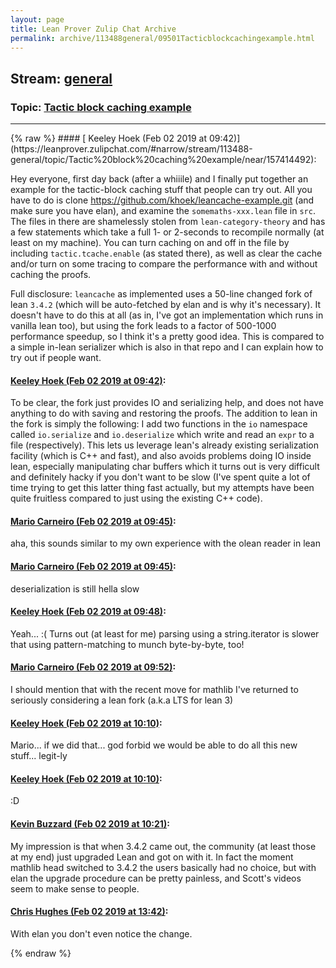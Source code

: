 ```yaml
---
layout: page
title: Lean Prover Zulip Chat Archive 
permalink: archive/113488general/09501Tacticblockcachingexample.html
---
```


## Stream: [general](https://leanprover-community.github.io/archive/113488general/index.html)
### Topic: [Tactic block caching example](https://leanprover-community.github.io/archive/113488general/09501Tacticblockcachingexample.html)

---

<base href="https://leanprover.zulipchat.com">
{% raw %}
#### [ Keeley Hoek (Feb 02 2019 at 09:42)](https://leanprover.zulipchat.com/#narrow/stream/113488-general/topic/Tactic%20block%20caching%20example/near/157414492):
<p>Hey everyone, first day back (after a whiiile) and I finally put together an example for the tactic-block caching stuff that people can try out. All you have to do is clone <a href="https://github.com/khoek/leancache-example.git" target="_blank" title="https://github.com/khoek/leancache-example.git">https://github.com/khoek/leancache-example.git</a> (and make sure you have elan), and examine the <code>somemaths-xxx.lean</code> file in <code>src</code>. The files in there are shamelessly stolen from <code>lean-category-theory</code> and has a few statements which take a full 1- or 2-seconds to recompile normally (at least on my machine). You can turn caching on and off in the file by including <code>tactic.tcache.enable</code> (as stated there), as well as clear the cache and/or turn on some tracing to compare the performance with and without caching the proofs.</p>
<p>Full disclosure: <code>leancache</code> as implemented uses a 50-line changed fork of lean <code>3.4.2</code> (which will be auto-fetched by elan and is why it's necessary). It doesn't have to do this at all (as in, I've got an implementation which runs in vanilla lean too), but using the fork leads to a factor of 500-1000 performance speedup, so I think it's a pretty good idea. This is compared to a simple in-lean serializer which is also in that repo and I can explain how to try out if people want.</p>

#### [ Keeley Hoek (Feb 02 2019 at 09:42)](https://leanprover.zulipchat.com/#narrow/stream/113488-general/topic/Tactic%20block%20caching%20example/near/157414494):
<p>To be clear, the fork just provides IO and serializing help, and does not have anything to do with saving and restoring the proofs. The addition to lean in the fork is simply the following: I add two functions in the <code>io</code> namespace called <code>io.serialize</code> and <code>io.deserialize</code> which write and read an <code>expr</code> to a file (respectively). This lets us leverage lean's already existing serialization facility (which is C++ and fast), and also avoids problems doing IO inside lean, especially manipulating char buffers which it turns out is very difficult and definitely hacky if you don't want to be slow (I've spent quite a lot of time trying to get this latter thing fast actually, but my attempts have been quite fruitless compared to just using the existing C++ code).</p>

#### [ Mario Carneiro (Feb 02 2019 at 09:45)](https://leanprover.zulipchat.com/#narrow/stream/113488-general/topic/Tactic%20block%20caching%20example/near/157414564):
<p>aha, this sounds similar to my own experience with the olean reader in lean</p>

#### [ Mario Carneiro (Feb 02 2019 at 09:45)](https://leanprover.zulipchat.com/#narrow/stream/113488-general/topic/Tactic%20block%20caching%20example/near/157414565):
<p>deserialization is still hella slow</p>

#### [ Keeley Hoek (Feb 02 2019 at 09:48)](https://leanprover.zulipchat.com/#narrow/stream/113488-general/topic/Tactic%20block%20caching%20example/near/157414683):
<p>Yeah... :( Turns out (at least for me) parsing using a string.iterator is slower that using pattern-matching to munch byte-by-byte, too!</p>

#### [ Mario Carneiro (Feb 02 2019 at 09:52)](https://leanprover.zulipchat.com/#narrow/stream/113488-general/topic/Tactic%20block%20caching%20example/near/157414803):
<p>I should mention that with the recent move for mathlib I've returned to seriously considering a lean fork (a.k.a LTS for lean 3)</p>

#### [ Keeley Hoek (Feb 02 2019 at 10:10)](https://leanprover.zulipchat.com/#narrow/stream/113488-general/topic/Tactic%20block%20caching%20example/near/157415350):
<p>Mario... if we did that... god forbid we would be able to do all this new stuff... legit-ly</p>

#### [ Keeley Hoek (Feb 02 2019 at 10:10)](https://leanprover.zulipchat.com/#narrow/stream/113488-general/topic/Tactic%20block%20caching%20example/near/157415351):
<p>:D</p>

#### [ Kevin Buzzard (Feb 02 2019 at 10:21)](https://leanprover.zulipchat.com/#narrow/stream/113488-general/topic/Tactic%20block%20caching%20example/near/157415641):
<p>My impression is that when 3.4.2 came out, the community (at least those at my end) just upgraded Lean and got on with it. In fact the moment mathlib head switched to 3.4.2 the users basically had no choice, but with elan the upgrade procedure can be pretty painless, and Scott's videos seem to make sense to people.</p>

#### [ Chris Hughes (Feb 02 2019 at 13:42)](https://leanprover.zulipchat.com/#narrow/stream/113488-general/topic/Tactic%20block%20caching%20example/near/157421915):
<p>With elan you don't even notice the change.</p>


{% endraw %}
